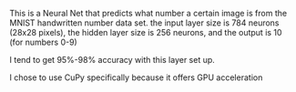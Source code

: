 This is a Neural Net that predicts what number a certain image is from the MNIST handwritten number data set.
the input layer size is 784 neurons (28x28 pixels), the hidden layer size is 256 neurons, and the output is 10 (for numbers 0-9)

I tend to get 95%-98% accuracy with this layer set up.

I chose to use CuPy specifically because it offers GPU acceleration